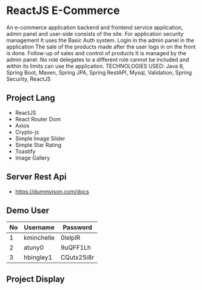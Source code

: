 # ReactJS E-Commerce
An e-commerce application backend and frontend service application, admin panel and user-side consists of the site. For application security management It uses the Basic Auth system. Login in the admin panel in the application The sale of the products made after the user logs in on the front is done. Follow-up of sales and control of products It is managed by the admin panel. No role delegates to a different role cannot be included and within its limits can use the application. TECHNOLOGIES USED: Java 8, Spring Boot, Maven, Spring JPA, Spring RestAPI, Mysql, Validation, Spring Security, ReactJS
## Project Lang
- ReactJS
- React Router Dom
- Axios
- Crypto-js 
- Simple Image Slider
- Simple Star Rating
- Toastify
- Image Gallery
## Server Rest Api
- https://dummyjson.com/docs
## Demo User
|  No |  Username | Password  |
| ------------ | ------------ | ------------ |
|  1 |  kminchelle  | 0lelplR  |
|  2| atuny0   | 9uQFF1Lh   |
|  3| hbingley1    | CQutx25i8r    |
## Project Display
